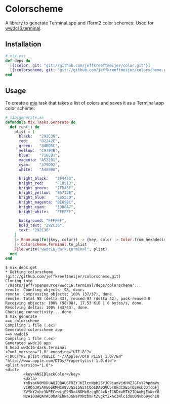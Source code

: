 # Colorscheme

A library to generate Terminal.app and iTerm2 color schemes. Used for [wwdc16.terminal].

[wwdc16.terminal]: https://github.com/jeffkreeftmeijer/wwdc16.terminal

## Installation

```elixir
# mix.exs
def deps do
  [{:color, git: "git://github.com/jeffkreeftmeijer/color.git"}]
  [{:colorscheme, git: "git://github.com/jeffkreeftmeijer/colorscheme.git"}]
end
```

## Usage

To create a [mix] task that takes a list of colors and saves it as a Terminal.app color scheme:

[mix]:http://elixir-lang.org/docs/stable/mix/Mix.html

``` elixir
# lib/generate.ex
defmodule Mix.Tasks.Generate do
  def run(_) do
    plist = [
      black:   "292C36",
      red:     "D2242E",
      green:   "84BD5C",
      yellow:  "C9794B",
      blue:    "716EB1",
      magenta: "A52281",
      cyan:    "379D92",
      white:   "A4A9BA",

      bright_black:   "3F4453",
      bright_red:     "F10513",
      bright_green:   "7FDA3F",
      bright_yellow:  "E6712E",
      bright_blue:    "5852CD",
      bright_magenta: "BE098C",
      bright_cyan:    "1DB8A7",
      bright_white:   "FFFFFF",

      background: "FFFFFF",
      bold_text: "292C36",
      text: "292C36"
    ]
    |> Enum.map(fn({key, color}) -> {key, color |> Color.from_hexadecimal} end)
    |> Colorscheme.Terminal.to_plist
    File.write("wwdc16-dark.terminal", plist)
  end
end
```

```
$ mix deps.get
* Getting colorscheme (git://github.com/jeffkreeftmeijer/colorscheme.git)
Cloning into '/Users/jeff/opensource/wwdc16.terminal/deps/colorscheme'...
remote: Counting objects: 98, done.
remote: Compressing objects: 100% (37/37), done.
remote: Total 98 (delta 43), reused 97 (delta 42), pack-reused 0
Receiving objects: 100% (98/98), 17.53 KiB | 0 bytes/s, done.
Resolving deltas: 100% (43/43), done.
Checking connectivity... done.
$ mix generate
==> colorscheme
Compiling 1 file (.ex)
Generated colorscheme app
==> wwdc16
Compiling 1 file (.ex)
Generated wwdc16 app
$ head wwdc16-dark.terminal
<?xml version="1.0" encoding="UTF-8"?>
<!DOCTYPE plist PUBLIC "-//Apple//DTD PLIST 1.0//EN" "http://www.apple.com/DTDs/PropertyList-1.0.dtd">
<plist version="1.0">
<dict>
        <key>ANSIBlackColor</key>
        <data>
        YnBsaXN0MDDUAQIDBAUGFRZYJHZlcnNpb25YJG9iamVjdHNZJGFyY2hpdmVy
        VCR0b3ASAAGGoKMHCA9VJG51bGzTCQoLDA0OVU5TUkdCXE5TQ29sb3JTcGFj
        ZVYkY2xhc3NPECcwLjE2MDc4NDMxMzcgMC4xNzI1NDkwMTk2IDAuMjExNzY0
        NzA1OQAQAYAC0hAREhNaJGNsYXNzbmFtZVgkY2xhc3Nlc1dOU0NvbG9yohIU
```
